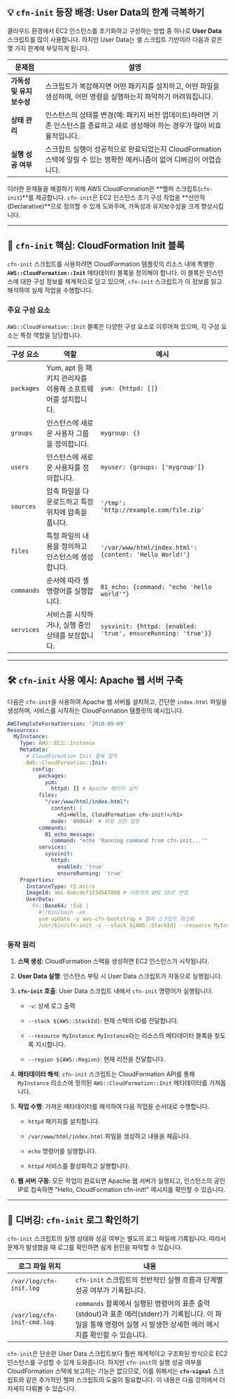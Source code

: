 
## 💡 `cfn-init` 등장 배경: User Data의 한계 극복하기

클라우드 환경에서 EC2 인스턴스를 초기화하고 구성하는 방법 중 하나로 **User Data** 스크립트를 많이 사용합니다. 하지만 User Data는 셸 스크립트 기반이라 다음과 같은 몇 가지 한계에 부딪히게 됩니다.

|문제점|설명|
|---|---|
|**가독성 및 유지보수성**|스크립트가 복잡해지면 어떤 패키지를 설치하고, 어떤 파일을 생성하며, 어떤 명령을 실행하는지 파악하기 어려워집니다.|
|**상태 관리**|인스턴스의 상태를 변경(예: 패키지 버전 업데이트)하려면 기존 인스턴스를 종료하고 새로 생성해야 하는 경우가 많아 비효율적입니다.|
|**실행 성공 여부**|스크립트 실행이 성공적으로 완료되었는지 CloudFormation 스택에 알릴 수 있는 명확한 메커니즘이 없어 디버깅이 어렵습니다.|

이러한 문제들을 해결하기 위해 AWS CloudFormation은 **헬퍼 스크립트(`cfn-init`)**를 제공합니다. `cfn-init`은 EC2 인스턴스 초기 구성 작업을 **선언적(Declarative)**으로 정의할 수 있게 도와주며, 가독성과 유지보수성을 크게 향상시킵니다.

---

## 📝 `cfn-init` 핵심: CloudFormation Init 블록

`cfn-init` 스크립트를 사용하려면 CloudFormation 템플릿의 리소스 내에 특별한 **`AWS::CloudFormation::Init`** 메타데이터 블록을 정의해야 합니다. 이 블록은 인스턴스에 대한 구성 정보를 체계적으로 담고 있으며, `cfn-init` 스크립트가 이 정보를 읽고 해석하여 실제 작업을 수행합니다.

### 주요 구성 요소

`AWS::CloudFormation::Init` 블록은 다양한 구성 요소로 이루어져 있으며, 각 구성 요소는 특정 역할을 담당합니다.

|구성 요소|역할|예시|
|---|---|---|
|`packages`|Yum, apt 등 패키지 관리자를 이용해 소프트웨어를 설치합니다.|`yum: {httpd: []}`|
|`groups`|인스턴스에 새로운 사용자 그룹을 정의합니다.|`mygroup: {}`|
|`users`|인스턴스에 새로운 사용자를 정의합니다.|`myuser: {groups: ['mygroup']}`|
|`sources`|압축 파일을 다운로드하고 특정 위치에 압축을 풉니다.|`'/tmp': 'http://example.com/file.zip'`|
|`files`|특정 파일의 내용을 정의하고 인스턴스에 생성합니다.|`'/var/www/html/index.html': {content: 'Hello World!'}`|
|`commands`|순서에 따라 셸 명령어를 실행합니다.|`01_echo: {command: "echo 'hello world'"}`|
|`services`|서비스를 시작하거나, 실행 중인 상태를 보장합니다.|`sysvinit: {httpd: {enabled: 'true', ensureRunning: 'true'}}`|

---

## 🛠️ `cfn-init` 사용 예시: Apache 웹 서버 구축

다음은 `cfn-init`을 사용하여 Apache 웹 서버를 설치하고, 간단한 `index.html` 파일을 생성하며, 서비스를 시작하는 CloudFormation 템플릿의 예시입니다.

```YAML
AWSTemplateFormatVersion: '2010-09-09'
Resources:
  MyInstance:
    Type: AWS::EC2::Instance
    Metadata:
      # CloudFormation Init 블록 정의
      AWS::CloudFormation::Init:
        config:
          packages:
            yum:
              httpd: [] # Apache 패키지 설치
          files:
            "/var/www/html/index.html":
              content: |
                <h1>Hello, CloudFormation cfn-init!</h1>
              mode: '000644' # 파일 권한 설정
          commands:
            01_echo_message:
              command: "echo 'Running command from cfn-init...'"
          services:
            sysvinit:
              httpd:
                enabled: 'true'
                ensureRunning: 'true'
    Properties:
      InstanceType: t2.micro
      ImageId: ami-0abcdef1234567890 # 사용자의 AMI ID로 변경
      UserData:
        Fn::Base64: !Sub |
          #!/bin/bash -xe
          yum update -y aws-cfn-bootstrap # 헬퍼 스크립트 최신화
          /usr/bin/cfn-init -v --stack ${AWS::StackId} --resource MyInstance --region ${AWS::Region}
```

### 동작 원리

1. **스택 생성**: CloudFormation 스택을 생성하면 EC2 인스턴스가 시작됩니다.
    
2. **User Data 실행**: 인스턴스 부팅 시 User Data 스크립트가 자동으로 실행됩니다.
    
3. **`cfn-init` 호출**: User Data 스크립트 내에서 `cfn-init` 명령어가 실행됩니다.
    
    - `-v`: 상세 로그 출력
        
    - `--stack ${AWS::StackId}`: 현재 스택의 ID를 전달합니다.
        
    - `--resource MyInstance`: `MyInstance`라는 리소스의 메타데이터 블록을 찾도록 지시합니다.
        
    - `--region ${AWS::Region}`: 현재 리전을 전달합니다.
        
4. **메타데이터 해석**: `cfn-init` 스크립트는 CloudFormation API를 통해 `MyInstance` 리소스에 정의된 `AWS::CloudFormation::Init` 메타데이터를 가져옵니다.
    
5. **작업 수행**: 가져온 메타데이터를 해석하여 다음 작업을 순서대로 수행합니다.
    
    - `httpd` 패키지를 설치합니다.
        
    - `/var/www/html/index.html` 파일을 생성하고 내용을 채웁니다.
        
    - `echo` 명령어를 실행합니다.
        
    - `httpd` 서비스를 활성화하고 실행합니다.
        
6. **웹 서버 구동**: 모든 작업이 완료되면 Apache 웹 서버가 실행되고, 인스턴스의 공인 IP로 접속하면 "Hello, CloudFormation cfn-init!" 메시지를 확인할 수 있습니다.
    

---

## 🐞 디버깅: `cfn-init` 로그 확인하기

`cfn-init` 스크립트의 실행 상태와 성공 여부는 별도의 로그 파일에 기록됩니다. 따라서 문제가 발생했을 때 로그를 확인하면 쉽게 원인을 파악할 수 있습니다.

|로그 파일 위치|내용|
|---|---|
|`/var/log/cfn-init.log`|`cfn-init` 스크립트의 전반적인 실행 흐름과 단계별 성공 여부가 기록됩니다.|
|`/var/log/cfn-init-cmd.log`|`commands` 블록에서 실행된 명령어의 표준 출력(stdout)과 표준 에러(stderr)가 기록됩니다. 이 파일을 통해 명령어 실행 시 발생한 상세한 에러 메시지를 확인할 수 있습니다.|

`cfn-init`은 단순한 User Data 스크립트보다 훨씬 체계적이고 구조화된 방식으로 EC2 인스턴스를 구성할 수 있게 도와줍니다. 하지만 `cfn-init`의 실행 성공 여부를 CloudFormation 스택에 보고하는 기능은 없으므로, 이를 위해서는 **`cfn-signal`** 스크립트와 같은 추가적인 헬퍼 스크립트의 도움이 필요합니다. 이 내용은 다음 강의에서 더 자세히 다뤄볼 수 있습니다.